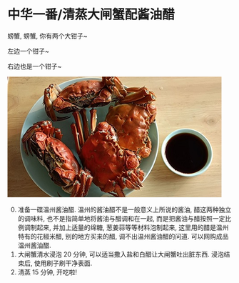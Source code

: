 # 中华一番/清蒸大闸蟹配酱油醋

螃蟹, 螃蟹, 你有两个大钳子~

左边一个钳子~

右边也是一个钳子~

![img](../../img/cooking/hairy_crab/hairy_crab.jpg)

0. 准备一碟温州酱油醋. 温州的酱油醋不是一般意义上所说的酱油, 醋这两种独立的调味料, 也不是指简单地将酱油与醋调和在一起, 而是把酱油与醋按照一定比例调制起来, 并加上适量的绵糖, 葱姜蒜等等材料泡制起来, 这里用的醋是温州特有的花椒米醋, 别的地方买来的醋, 调不出温州酱油醋的问道. 可以网购成品温州酱油醋.
0. 大闸蟹清水浸泡 20 分钟, 可以适当撒入盐和白醋让大闸蟹吐出脏东西. 浸泡结束后, 使用刷子刷干净表面.
0. 清蒸 15 分钟, 开吃啦!
